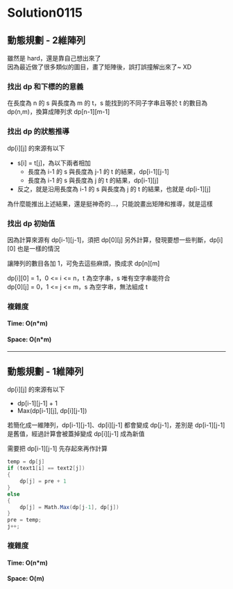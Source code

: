 # Solution0115

## 動態規劃 - 2維陣列

雖然是 hard，還是靠自己想出來了  
因為最近做了很多類似的圖目，畫了矩陣後，誤打誤撞解出來了~ XD

### 找出 dp 和下標的的意義

在長度為 n 的 s 與長度為 m 的 t，s 能找到的不同子字串且等於 t 的數目為 dp(n,m)，換算成陣列求 dp[n-1][m-1]

### 找出 dp 的狀態推導

dp[i][j] 的來源有以下
- s[i] = t[j]，為以下兩者相加
  - 長度為 i-1 的 s 與長度為 j-1 的 t 的結果，dp[i-1][j-1]
  - 長度為 i-1 的 s 與長度為 j 的 t 的結果，dp[i-1][j]
- 反之，就是沿用長度為 i-1 的 s 與長度為 j 的 t 的結果，也就是 dp[i-1][j]

為什麼能推出上述結果，還是挺神奇的...，只能說畫出矩陣和推導，就是這樣

### 找出 dp 初始值

因為計算來源有 dp[i-1][j-1]，須把 dp[0][j] 另外計算，發現要想一些判斷，dp[i][0] 也是一樣的情況

讓陣列的數目各加 1，可免去這些麻煩，換成求 dp[n][m]

dp[i][0] = 1，0 <= i <= n，t 為空字串，s 唯有空字串能符合  
dp[0][j] = 0，1 <= j <= m，s 為空字串，無法組成 t

### 複雜度

#### Time: O(n*m)

#### Space: O(n*m)

---

## 動態規劃 - 1維陣列

dp[i][j] 的來源有以下
- dp[i-1][j-1] + 1
- Max(dp[i-1][j], dp[i][j-1])

若簡化成一維陣列，dp[i-1][j-1]、dp[i][j-1] 都會變成 dp[j-1]，差別是 dp[i-1][j-1] 是舊值，經過計算會被蓋掉變成 dp[i][j-1] 成為新值

需要把 dp[i-1][j-1] 先存起來再作計算

```csharp
temp = dp[j]
if (text1[i] == text2[j])
{
    dp[j] = pre + 1
}
else
{
    dp[j] = Math.Max(dp[j-1], dp[j])
}
pre = temp;
j++;
```

### 複雜度

#### Time: O(n*m)

#### Space: O(m)
